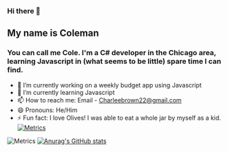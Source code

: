 ### Hi there 👋

## My name is Coleman
### You can call me Cole. I'm a C# developer in the Chicago area, learning Javascript in (what seems to be little) spare time I can find. 


- 🔭 I’m currently working on a weekly budget app using Javascript
- 🌱 I’m currently learning Javascript
- 📫 How to reach me: Email - Charleebrown22@gmail.com 
- 😄 Pronouns: He/Him
- ⚡ Fun fact: I love Olives! I was able to eat a whole jar by myself as a kid. 
[![Metrics](https://github.com/CharleeBrown/CharleeBrown/actions/workflows/MetricCreate.yml/badge.svg)](https://github.com/CharleeBrown/CharleeBrown/actions/workflows/MetricCreate.yml)

![Metrics](https://metrics.lecoq.io/CharleeBrown?template=classic&config.timezone=America%2FChicago)
[![Anurag's GitHub stats](https://github-readme-stats.vercel.app/api?username=CharleeBrown)](https://github.com/anuraghazra/github-readme-stats)


